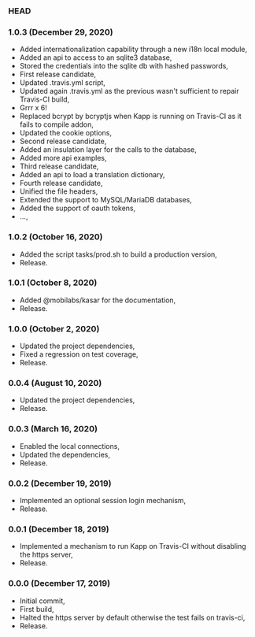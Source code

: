 ### HEAD

### 1.0.3 (December 29, 2020)

  * Added internationalization capability through a new i18n local module,
  * Added an api to access to an sqlite3 database,
  * Stored the credentials into the sqlite db with hashed passwords,
  * First release candidate,
  * Updated .travis.yml script,
  * Updated again .travis.yml as the previous wasn't sufficient to repair Travis-CI build,
  * Grrr x 6!
  * Replaced bcrypt by bcryptjs when Kapp is running on Travis-CI as it fails to compile addon,
  * Updated the cookie options,
  * Second release candidate,
  * Added an insulation layer for the calls to the database,
  * Added more api examples,
  * Third release candidate,
  * Added an api to load a translation dictionary,
  * Fourth release candidate,
  * Unified the file headers,
  * Extended the support to MySQL/MariaDB databases,
  * Added the support of oauth tokens,
  * ...,


### 1.0.2 (October 16, 2020)

  * Added the script tasks/prod.sh to build a production version,
  * Release.


### 1.0.1 (October 8, 2020)

  * Added @mobilabs/kasar for the documentation,
  * Release.


### 1.0.0 (October 2, 2020)

  * Updated the project dependencies,
  * Fixed a regression on test coverage,
  * Release.


### 0.0.4 (August 10, 2020)

  * Updated the project dependencies,
  * Release.


### 0.0.3 (March 16, 2020)

  * Enabled the local connections,
  * Updated the dependencies,
  * Release.


### 0.0.2 (December 19, 2019)

  * Implemented an optional session login mechanism,
  * Release.


### 0.0.1 (December 18, 2019)

  * Implemented a mechanism to run Kapp on Travis-CI without disabling the https server,
  * Release.


### 0.0.0 (December 17, 2019)

  * Initial commit,
  * First build,
  * Halted the https server by default otherwise the test fails on travis-ci,
  * Release.
